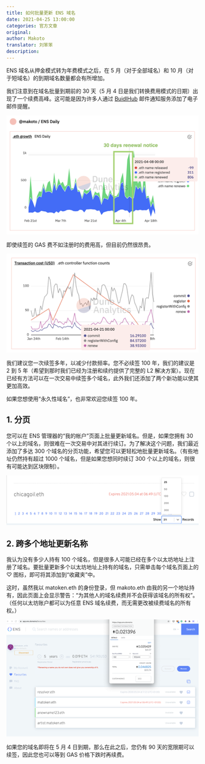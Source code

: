 ```yaml
---
title: 如何批量更新 ENS 域名
date: 2021-04-25 13:00:00
categories: 官方文章
original: 
author: Makoto
translator: 刘笨笨
description: 
---
```


ENS 域名从押金模式转为年费模式之后，在 5 月（对于全部域名）和 10 月（对于短域名）的到期域名数量都会有所增加。

我们注意到在域名批量到期前的 30 天（5 月 4 日是我们转换费用模式的日期）出现了一个续费高峰。这可能是因为许多人通过 [BuidlHub](https://buidlhub.com/) 邮件通知服务添加了电子邮件提醒。

![](/images/news/2021-04-25-how-to-easily-renew-all-your-eth-names-at-once/01.png)

即使续签的 GAS 费不如注册时的费用高，但目前仍然很昂贵。

![](/images/news/2021-04-25-how-to-easily-renew-all-your-eth-names-at-once/02.png)

我们建议您一次续签多年，以减少付款频率。您不必续签 100 年，我们的建议是 2 到 5 年（希望到那时我们已经为注册和续约提供了完整的 L2 解决方案）。现在已经有方法可以在一次交易中续签多个域名，此外我们还添加了两个新功能以使其更加高效。

如果您想使用“永久性域名”，也非常欢迎您续签 100 年。

## 1. 分页

您可以在 ENS 管理器的“我的帐户”页面上批量更新域名。但是，如果您拥有 30 个以上的域名，则很难在一次交易中对其进行续订。为了解决这个问题，我们最近添加了多达 300 个域名的分页功能，希望您可以更轻松地批量更新域名。（有些地址仍然持有超过 1000 个域名，但是如果您想同时续订 300 个以上的域名，则很有可能达到区块限制）。

![](/images/news/2021-04-25-how-to-easily-renew-all-your-eth-names-at-once/03.png)

## 2. 跨多个地址更新名称

我认为没有多少人持有 100 个域名，但是很多人可能已经在多个以太坊地址上注册了域名。要批量更新多个以太坊地址上持有的域名，只需单击每个域名页面上的 ♡ 图标，即可将其添加到“收藏夹”中。

这时，虽然我以 matoken.eth 的身份登录，但 makoto.eth 由我的另一个地址持有，因此页面上会显示警告：“为其他人的域名续费并不会获得该域名的所有权”。（任何以太坊账户都可以为任意 ENS 域名续费，而无需更改被续费域名的所有权。）

![](/images/news/2021-04-25-how-to-easily-renew-all-your-eth-names-at-once/04.png)

如果您的域名即将在 5 月 4 日到期，那么在此之后，您仍有 90 天的宽限期可以续签，因此您也可以等到 GAS 价格下跌时再续费。
